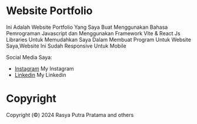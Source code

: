 # Website Portfolio

Ini Adalah Website Portfolio Yang Saya Buat Menggunakan Bahasa Pemrograman Javascript dan Menggunakan Framework Vite & React Js Libraries Untuk Memudahkan Saya Dalam Membuat Program Untuk Website Saya,Website Ini Sudah Responsive Untuk Mobile

Social Media Saya:

- [Instagram](https://www.instagram.com/hiyaaaaayam/) My Instagram
- [Linkedin](https://www.linkedin.com/in/rasya-pratama-880bbb253/) My Linkedin

# Copyright

Copyright (&copy;) 2024 Rasya Putra Pratama and others
